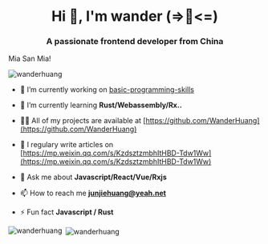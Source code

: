 <h1 align="center">Hi 👋, I'm wander (=>🎃<=)</h1>
<h3 align="center">A passionate frontend developer from China</h3>
<p>Mia San Mia!</p>
<p align="left"> <img src="https://komarev.com/ghpvc/?username=wanderhuang" alt="wanderhuang" /> </p>

- 🔭 I’m currently working on [basic-programming-skills](https://github.com/WanderHuang/Basic-Programming-Knowledge)

- 🌱 I’m currently learning **Rust/Webassembly/Rx..**

- 👨‍💻 All of my projects are available at [https://github.com/WanderHuang](https://github.com/WanderHuang)

- 📝 I regulary write articles on [https://mp.weixin.qq.com/s/KzdsztzmbhItHBD-Tdw1Ww](https://mp.weixin.qq.com/s/KzdsztzmbhItHBD-Tdw1Ww)

- 💬 Ask me about **Javascript/React/Vue/Rxjs**

- 📫 How to reach me **junjiehuang@yeah.net**

- ⚡ Fun fact **Javascript / Rust**

<!-- <p align="left"><img src="https://www.vectorlogo.zone/logos/babeljs/babeljs-icon.svg" alt="babel" width="40" height="40"/> <img src="https://devicons.github.io/devicon/devicon.git/icons/css3/css3-original-wordmark.svg" alt="css3" width="40" height="40"/> <img src="https://devicons.github.io/devicon/devicon.git/icons/docker/docker-original-wordmark.svg" alt="docker" width="40" height="40"/> <img src="https://devicons.github.io/devicon/devicon.git/icons/electron/electron-original.svg" alt="electron" width="40" height="40"/> <img src="https://devicons.github.io/devicon/devicon.git/icons/express/express-original-wordmark.svg" alt="express" width="40" height="40"/> <img src="https://www.vectorlogo.zone/logos/flutterio/flutterio-icon.svg" alt="flutter" width="40" height="40"/> <img src="https://www.vectorlogo.zone/logos/gatsbyjs/gatsbyjs-icon.svg" alt="gatsby" width="40" height="40"/> <img src="https://www.vectorlogo.zone/logos/git-scm/git-scm-icon.svg" alt="git" width="40" height="40"/> <img src="https://devicons.github.io/devicon/devicon.git/icons/html5/html5-original-wordmark.svg" alt="html5" width="40" height="40"/> <img src="https://devicons.github.io/devicon/devicon.git/icons/java/java-original-wordmark.svg" alt="java" width="40" height="40"/> <img src="https://devicons.github.io/devicon/devicon.git/icons/javascript/javascript-original.svg" alt="javascript" width="40" height="40"/> <img src="https://www.vectorlogo.zone/logos/jenkins/jenkins-icon.svg" alt="jenkins" width="40" height="40"/> <img src="https://www.vectorlogo.zone/logos/jestjsio/jestjsio-icon.svg" alt="jest" width="40" height="40"/> <img src="https://devicons.github.io/devicon/devicon.git/icons/linux/linux-original.svg" alt="linux" width="40" height="40"/> <img src="https://devicons.github.io/devicon/devicon.git/icons/nginx/nginx-original.svg" alt="nginx" width="40" height="40"/> <img src="https://devicons.github.io/devicon/devicon.git/icons/nodejs/nodejs-original-wordmark.svg" alt="nodejs" width="40" height="40"/> <img src="https://devicons.github.io/devicon/devicon.git/icons/photoshop/photoshop-plain.svg" alt="photoshop" width="40" height="40"/> <img src="https://devicons.github.io/devicon/devicon.git/icons/react/react-original-wordmark.svg" alt="react" width="40" height="40"/> <img src="https://devicons.github.io/devicon/devicon.git/icons/redux/redux-original.svg" alt="redux" width="40" height="40"/> <img src="https://devicons.github.io/devicon/devicon.git/icons/rust/rust-plain.svg" alt="rust" width="40" height="40"/> <img src="https://devicons.github.io/devicon/devicon.git/icons/typescript/typescript-original.svg" alt="typescript" width="40" height="40"/> <img src="https://devicons.github.io/devicon/devicon.git/icons/vuejs/vuejs-original-wordmark.svg" alt="vuejs" width="40" height="40"/> <img src="https://devicons.github.io/devicon/devicon.git/icons/webpack/webpack-original.svg" alt="webpack" width="40" height="40"/></p> -->

<p><img align="left" src="https://github-readme-stats.vercel.app/api/top-langs/?username=wanderhuang&layout=compact" alt="wanderhuang" /></p>

<p>&nbsp;<img align="center" src="https://github-readme-stats.vercel.app/api?username=wanderhuang&show_icons=true" alt="wanderhuang" /></p>

